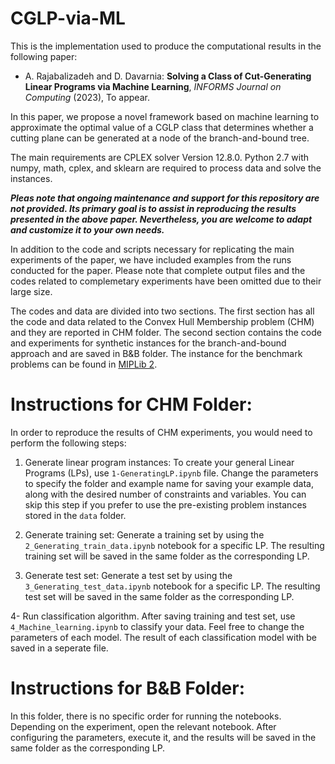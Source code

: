 # CGLP-via-ML

This is the implementation used to produce the computational results in the following paper:

* A. Rajabalizadeh and D. Davarnia: **Solving a Class of Cut-Generating Linear Programs via Machine Learning**, *INFORMS Journal on Computing* (2023), To appear.

In this paper, we propose a novel framework based on machine learning to approximate the optimal value of a CGLP class that determines whether a cutting plane can be generated at a node of the branch-and-bound tree.

The main requirements are CPLEX solver Version 12.8.0. Python 2.7 with numpy, math, cplex, and sklearn are required to process data and solve the instances.

***Pleas note that ongoing maintenance and support for this repository are not provided. Its primary goal is to assist in reproducing the results presented in the above paper. Nevertheless, you are welcome to adapt and customize it to your own needs.***

In addition to the code and scripts necessary for replicating the main experiments of the paper, we have included examples from the runs conducted for the paper. Please note that complete output files and the codes related to complemetary experiments have been omitted due to their large size.

The codes and data are divided into two sections. The first section has all the code and data related to the Convex Hull Membership problem (CHM) and they are reported in CHM folder. The second section contains the code and experiments for synthetic instances for the branch-and-bound approach and are saved in B&B folder. The instance for the benchmark problems can be found in [MIPLib 2](https://miplib2010.zib.de/miplib2/miplib2.html). 

# Instructions for CHM Folder:

In order to reproduce the results of CHM experiments, you would need to perform the following steps:

1. Generate linear program instances: To create your general Linear Programs (LPs), use `1-GeneratingLP.ipynb` file. Change the parameters to specify the folder and example name for saving your example data, along with the desired number of constraints and variables. You can skip this step if you prefer to use the pre-existing problem instances stored in the `data` folder.

2. Generate training set: Generate a training set by using the `2_Generating_train_data.ipynb` notebook for a specific LP. The resulting training set will be saved in the same folder as the corresponding LP.

3. Generate test set: Generate a test set by using the `3_Generating_test_data.ipynb` notebook for a specific LP. The resulting test set will be saved in the same folder as the corresponding LP.

4- Run classification algorithm. After saving training and test set, use `4_Machine_learning.ipynb` to classify your data. Feel free to change the parameters of each model. The result of each classification model with be saved in a seperate file.


# Instructions for B&B Folder:

In this folder, there is no specific order for running the notebooks. Depending on the experiment, open the relevant notebook. After configuring the parameters, execute it, and the results will be saved in the same folder as the corresponding LP.

